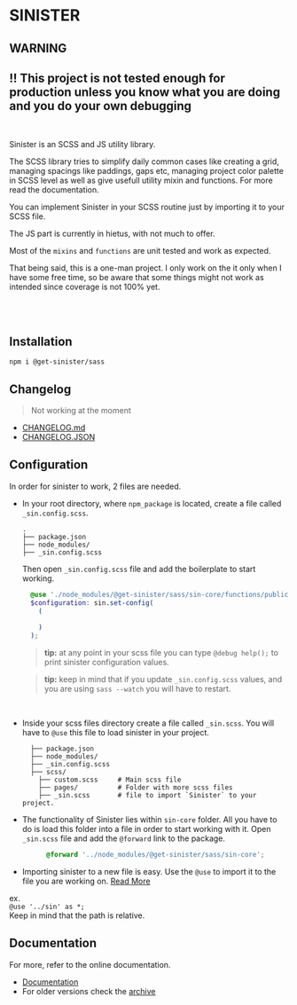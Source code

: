 # SINISTER

## WARNING

## !! This project is not tested enough for production unless you know what you are doing and you do your own debugging

<br>

Sinister is an SCSS and JS utility library.

The SCSS library tries to simplify daily common cases like creating a grid, managing spacings like paddings, gaps etc, managing project color palette in SCSS level as well as give usefull utility mixin and functions. For more read the documentation.

You can implement Sinister in your SCSS routine just by importing it to your SCSS file.

The JS part is currently in hietus, with not much to offer.

Most of the `mixins` and `functions` are unit tested and work as expected.

That being said, this is a one-man project. I only work on the it only when I have some free time, so be aware that some things might not work as intended since coverage is not 100% yet.

<br>
<br>

## Installation

`npm i @get-sinister/sass`

## Changelog

> Not working at the moment

- [CHANGELOG.md](https://github.com/TheoKondak/Sinister/blob/main/scss/CHANGELOG.md)
- [CHANGELOG.JSON](https://github.com/TheoKondak/Sinister/blob/main/scss/changelog-data.json)

## Configuration

In order for sinister to work, 2 files are needed.

- In your root directory, where `npm_package` is located, create a file called `_sin.config.scss`.
  
    ``` Folder Structure
    .
    ├── package.json
    ├── node_modules/
    ├── _sin.config.scss

    ```

    Then open `_sin.config.scss` file and add the boilerplate to start working.

    ``` _sin.config.scss content
      @use './node_modules/@get-sinister/sass/sin-core/functions/public/set-config-func' as sin;
      $configuration: sin.set-config(
        (
      
        )
      );
    ```

    >  **tip:** at any point in your scss file you can type `@debug help();` to print sinister configuration values.

    >  **tip:** keep in mind that if you update `_sin.config.scss` values, and you are using `sass --watch` you will have to restart.

<br>

- Inside your scss files directory create a file called `_sin.scss`. You will have to `@use` this file to load sinister in your project.

    ``` Folder Structure
      ├── package.json
      ├── node_modules/
      ├── _sin.config.scss
      ├── scss/
        ├── custom.scss     # Main scss file
        ├── pages/          # Folder with more scss files
        ├── _sin.scss       # file to import `Sinister` to your project.
    ```

- The functionality of Sinister lies within `sin-core` folder. All you have to do is load this folder into a file in order to start working with it. Open `_sin.scss` file and add the `@forward` link to the package.

    ``` _sin.scss content
          @forward '../node_modules/@get-sinister/sass/sin-core';
    ```

- Importing sinister to a new file is easy. Use the `@use` to import it to the file you are working on. [Read More](https://sass-lang.com/documentation/at-rules/use)

ex.
<br>
    ```
    @use '../sin' as *;
    ```
<br>
Keep in mind that the path is relative.

## Documentation

For more, refer to the online documentation.

- [Documentation](https://theokondak.github.io/Sinister/)
- For older versions check the [archive](https://github.com/TheoKondak/Sinister/tree/main/scss/documentation)
